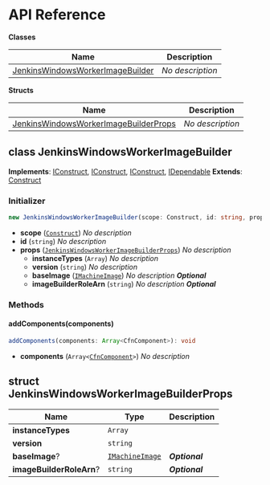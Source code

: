 # API Reference

**Classes**

Name|Description
----|-----------
[JenkinsWindowsWorkerImageBuilder](#cdk-image-builder-patterns-jenkinswindowsworkerimagebuilder)|*No description*


**Structs**

Name|Description
----|-----------
[JenkinsWindowsWorkerImageBuilderProps](#cdk-image-builder-patterns-jenkinswindowsworkerimagebuilderprops)|*No description*



## class JenkinsWindowsWorkerImageBuilder  <a id="cdk-image-builder-patterns-jenkinswindowsworkerimagebuilder"></a>



__Implements__: [IConstruct](#constructs-iconstruct), [IConstruct](#aws-cdk-core-iconstruct), [IConstruct](#constructs-iconstruct), [IDependable](#aws-cdk-core-idependable)
__Extends__: [Construct](#aws-cdk-core-construct)

### Initializer




```ts
new JenkinsWindowsWorkerImageBuilder(scope: Construct, id: string, props?: JenkinsWindowsWorkerImageBuilderProps)
```

* **scope** (<code>[Construct](#aws-cdk-core-construct)</code>)  *No description*
* **id** (<code>string</code>)  *No description*
* **props** (<code>[JenkinsWindowsWorkerImageBuilderProps](#cdk-image-builder-patterns-jenkinswindowsworkerimagebuilderprops)</code>)  *No description*
  * **instanceTypes** (<code>Array<string></code>)  *No description* 
  * **version** (<code>string</code>)  *No description* 
  * **baseImage** (<code>[IMachineImage](#aws-cdk-aws-ec2-imachineimage)</code>)  *No description* __*Optional*__
  * **imageBuilderRoleArn** (<code>string</code>)  *No description* __*Optional*__


### Methods


#### addComponents(components) <a id="cdk-image-builder-patterns-jenkinswindowsworkerimagebuilder-addcomponents"></a>



```ts
addComponents(components: Array<CfnComponent>): void
```

* **components** (<code>Array<[CfnComponent](#aws-cdk-aws-imagebuilder-cfncomponent)></code>)  *No description*






## struct JenkinsWindowsWorkerImageBuilderProps  <a id="cdk-image-builder-patterns-jenkinswindowsworkerimagebuilderprops"></a>






Name | Type | Description 
-----|------|-------------
**instanceTypes** | <code>Array<string></code> | <span></span>
**version** | <code>string</code> | <span></span>
**baseImage**? | <code>[IMachineImage](#aws-cdk-aws-ec2-imachineimage)</code> | __*Optional*__
**imageBuilderRoleArn**? | <code>string</code> | __*Optional*__



